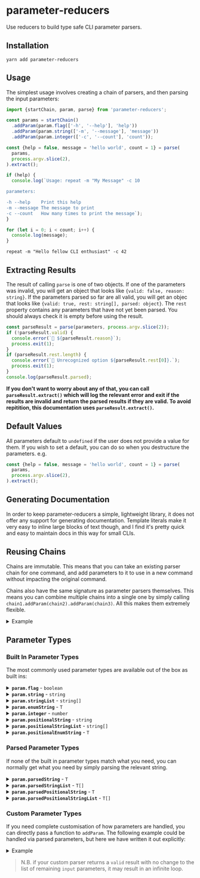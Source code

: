 # parameter-reducers

Use reducers to build type safe CLI parameter parsers.

## Installation

```
yarn add parameter-reducers
```

## Usage

The simplest usage involves creating a chain of parsers, and then parsing the input parameters:

```ts
import {startChain, param, parse} from 'parameter-reducers';

const params = startChain()
  .addParam(param.flag(['-h', '--help'], 'help'))
  .addParam(param.string(['-m', '--message'], 'message'))
  .addParam(param.integer(['-c', '--count'], 'count'));

const {help = false, message = 'hello world', count = 1} = parse(
  params,
  process.argv.slice(2),
).extract();

if (help) {
  console.log(`Usage: repeat -m "My Message" -c 10

parameters:

-h --help    Print this help
-m --message The message to print
-c --count   How many times to print the message`);
}

for (let i = 0; i < count; i++) {
  console.log(message);
}
```

```
repeat -m "Hello fellow CLI enthusiast" -c 42
```

## Extracting Results

The result of calling `parse` is one of two objects. If one of the parameters was invalid, you will get an object that looks like `{valid: false, reason: string}`. If the parameters parsed so far are all valid, you will get an objec that looks like `{valid: true, rest: string[], parsed: object}`. The `rest` property contains any parameters that have not yet been parsed. You should always check it is empty before using the result.

```ts
const parseResult = parse(parameters, process.argv.slice(2));
if (!parseResult.valid) {
  console.error(`🚨 ${parseResult.reason}`);
  process.exit(1);
}
if (parseResult.rest.length) {
  console.error(`🚨 Unrecognized option ${parseResult.rest[0]}.`);
  process.exit(1);
}
console.log(parseResult.parsed);
```

**If you don't want to worry about any of that, you can call `parseResult.extract()` which will log the relevant error and exit if the results are invalid and return the parsed results if they are valid. To avoid repitition, this documentation uses `parseResult.extract()`.**

## Default Values

All parameters default to `undefined` if the user does not provide a value for them. If you wish to set a default, you can do so when you destructure the parameters. e.g.

```ts
const {help = false, message = 'hello world', count = 1} = parse(
  params,
  process.argv.slice(2),
).extract();
```

## Generating Documentation

In order to keep parameter-reducers a simple, lightweight library, it does not offer any support for generating documentation. Template literals make it very easy to inline large blocks of text though, and I find it's pretty quick and easy to maintain docs in this way for small CLIs.

## Reusing Chains

Chains are immutable. This means that you can take an existing parser chain for one command, and add parameters to it to use in a new command without impacting the original command.

Chains also have the same signature as parameter parsers themselves. This means you can combine multiple chains into a single one by simply calling `chain1.addParam(chain2).addParam(chain3)`. All this makes them extremely flexible.

<details>
  <summary>Example</summary><br/>

```ts
const sharedParams = startChain()
  .addParam(param.flag(['-h', '--help'], 'help'))
  .addParam(param.flag(['-v', '--verbose'], 'verbose'))
  .addParam(param.string(['-u', '--url'], 'url'));

const downloadParams = sharedParams.addParam(
  param.string(['-d', '--destination'], 'destination'),
);

const uploadParams = sharedParams.addParam(
  param.string(['-s', '--source'], 'source'),
);

switch (process.argv[2]) {
  case 'upload': {
    const {help = false, verbose = false, source, url} = parse(
      downloadParams,
      process.argv.slice(3),
    ).extract();
    if (help) return printUploadHelp();
    upload(source, url, {verbose});
  }
  case 'download': {
    const {help = false, verbose = false, destination, url} = parse(
      uploadParams,
      process.argv.slice(3),
    ).extract();
    if (help) return printDownloadHelp();
    download(url, destination, {verbose});
  }
  default: {
    if (process.argv.includes('-h') || process.argv.includes('--help')) {
      printUploadHelp();
      printDownloadhelp();
      process.exit(0);
    } else {
      console.error(
        `Unrecognised command "${process.argv[2]}". Pass --help to print usage.`,
      );
    }
  }
}

function printUploadHelp() {
  console.log(`Usage: api upload --source file.txt --url http://example.com

Parameters:

-h --help         Print this help text.
-v --verbose      Output extra logs for debugging
-u --url          The url to fetch from
-d --destionation Where to save the file`);
}

function printDownloadHelp() {
  console.log(`Usage: api download --destination file.txt --url http://example.com

Parameters:

-h --help         Print this help text.
-v --verbose      Output extra logs for debugging
-u --url          The url to fetch from
-d --destionation Where to save the file`);
}
```

</details>

## Parameter Types

### Built In Parameter Types

The most commonly used parameter types are available out of the box as built ins:

<details>
  <summary><strong><code>param.flag</code></strong> - <code>boolean</code></summary><br/>

```ts
import {startChain, param, parse} from 'parameter-reducers';

const params = startChain()
  .addParam(param.flag(['-r', '--recursive'], 'recursive'))
  .addParam(param.flag(['-f', '--force'], 'force'))
  .addParam(param.flag(['-v', '--verbose'], 'verbose'));

const {recursive = false, force = false, verbose = false} = parse(
  params,
  process.argv.slice(2),
).extract();
```

```

run --recursive -f -v

```

Flags are `true` or `false` values, if not present they default to `undefined`.

<details>
  <summary>Flag shorthand</summary>

Keys for flags that are a `-` followed by a single letter can be merged. e.g. the above CLI can be used as:

```

run -rfv

```

which would be equivalent to:

```

run -r -f -v

```

</details>

<details>
  <summary>Negating flags</summary>

If you prefer to have a flag default to `true`, you can then pass in `--no-KEY` to disable it. e.g.

```ts
import {startChain, param, parse} from 'parameter-reducers';

const params = startChain()
  .addParam(param.flag(['-r', '--recursive'], 'recursive'))
  .addParam(param.flag(['-f', '--force'], 'force'))
  .addParam(param.flag(['-v', '--verbose'], 'verbose'));

const {recursive = true, force = true, verbose = true} = parse(
  params,
  process.argv.slice(2),
).extract();
```

```
run --no-recursive --no-force --no-verbose
```

</details>

</details>

<details>
  <summary><strong><code>param.string</code></strong> - <code>string</code></summary><br/>

```ts
import {startChain, param, parse} from 'parameter-reducers';

const params = startChain()
  .addParam(param.string(['-m', '--message'], 'message'))
  .addParam(param.string(['-f', '--from'], 'from'));

const {message = 'hello world', from = 'Me'} = parse(
  params,
  process.argv.slice(2),
).extract();

console.log(`${message} from ${from}`);
```

Strings can be any arbitrary string of text that immediately follows the configured keys. An erorr is returned if the same parameter is passed multiple times (see stringList).

</details>

<details>
  <summary><strong><code>param.stringList</code></strong> - <code>string[]</code></summary><br/>

```ts
import {startChain, param, parse} from 'parameter-reducers';

const params = startChain().addParam(
  param.stringList(['-m', '--messages'], 'messages'),
);

const {messages = []} = parse(params, process.argv.slice(2)).extract();

for (const m of messages) {
  console.log(m);
}
```

```
run -m "Hello" -m "World"
```

A string list is just like a string, but can occur multiple times to form a list. If the parameter only occurs once, the result is an array with one element.

</details>

<details>
  <summary><strong><code>param.enumString</code></strong> - <code>T</code></summary><br/>

```ts
import {startChain, param, parse} from 'parameter-reducers';

const params = startChain().addParam(
  param.enumString(['-l', '--level'], 'level', [
    'info',
    'warn',
    'error',
  ] as const),
);

const {level = 'error'} = parse(params, process.argv.slice(2)).extract();

if (level === 'info') {
  console.info('Some info');
}
if (level === 'info' || 'warn') {
  console.warn('Some warning');
}
console.warn('Some error');
```

```
run -l warn
```

An enum string can only have one of a defined list of values.

</details>

<details>
  <summary><strong><code>param.integer</code></strong> - <code>number</code></summary><br/>

```ts
import {startChain, param, parse} from 'parameter-reducers';

const params = startChain().addParam(param.integer(['-v', '--value'], 'value'));

const {value = 0} = parse(params, process.argv.slice(2)).extract();

console.log(value * 2);
```

```
run -v 21
```

An integer is any positive or negative whole number between `Number.MIN_SAFE_INTEGER` and `Number.MAX_SAFE_INTEGER`

</details>

<details>
  <summary><strong><code>param.positionalString</code></strong> - <code>string</code></summary><br/>

```ts
import {startChain, param, parse} from 'parameter-reducers';

const params = startChain()
  .addParam(param.positionalString('message'))
  .addParam(param.positionalString('to'));

const {message = 'Hello', to: 'My Friend'} = parse(params, process.argv.slice(2)).extract();

console.log(`I just want to say ${message} to ${to}`);
```

```
run "so many important things" "all the people who need to hear it"
```

A positional string is a string that does not require any "key" to indicate its location. They are parsed in the order they appear in within the chain. Non-positional parameters can appear in any location, including before or after the positional parameters. Positional strings cannot start with "-"

</details>

<details>
  <summary><strong><code>param.positionalStringList</code></strong> - <code>string[]</code></summary><br/>

```ts
import {startChain, param, parse} from 'parameter-reducers';

const params = startChain()
  .addParam(param.string(['--to'], 'to'))
  .addParam(param.string(['--from'], 'from'))
  .addParam(param.positionalStringList('messages'));

const {
  messages = [],
  to = 'My Friend',
  from = 'Anonymous',
} = parse(params, process.argv.slice(2)).extract();

console.log(`Dear ${to},`);
for (const message of messages) {
  console.log(message);
}
console.log(`Sincerely ${from});
```

```
run "I do not always" --from Forbes "think in order" --to Anyone
```

A positional string list consumes all strings that don't start with `-` and are not consumed by any other parser. Since it consumes so eagerly, there is rarely any point having 2 positional string list parsers.

> N.B. if you have any `positionalString` parsers, they must go before your `positionalStringList` parser.

</details>

<details>
  <summary><strong><code>param.positionalEnumString</code></strong> - <code>T</code></summary><br/>

```ts
import {startChain, param, parse} from 'parameter-reducers';

const params = startChain().addParam(
  param.positionalEnumString('env', ['staging', 'production'] as const),
);

const {env = 'staging'} = parse(params, process.argv.slice(2)).extract();

if (env === 'staging') {
  console.info('Deploying to staging');
}
if (env === 'production') {
  console.warn('Deploying to production');
}
```

```
run production
```

A positional enum string can only have one of a defined list of values.

</details>

### Parsed Parameter Types

If none of the built in parameter types match what you need, you can normally get what you need by simply parsing the relevant string.

<details>
  <summary><strong><code>param.parsedString</code></strong> - <code>T</code></summary><br/>

```ts
import {startChain, param, parse, valid, invalid} from 'parameter-reducers';

const params = startChain()
  .addParam(
    param.parsedString(['--url'], 'url', (value) => {
      try {
        return valid(new URL(value));
      } catch (ex) {
        return invalid(`${value} is not a valid URL.`);
      }
    }),
  )
  .addParam(
    param.parsedString(['--env'], 'env', (value) => {
      if (['staging', 'production'].includes(value)) {
        return valid(value);
      } else {
        return invalid(
          `${value} is not a valid environment ("staging" or "production").`,
        );
      }
    }),
  );

const {url = new URL('http://example.com'), environment = 'staging'} = parse(
  params,
  process.argv.slice(2),
).extract();

load(url.href, {environment});
```

```
run --url "http://example.com" --env production
```

`parsedString` is the basis used for the `integer` parameter type. It allows you to perform arbitrary validation and convert the string input to a new type of your choosing.

</details>

<details>
  <summary><strong><code>param.parsedStringList</code></strong> - <code>T[]</code></summary><br/>

```ts
import {startChain, param, parse, valid, invalid} from 'parameter-reducers';

const params = startChain()
  .addParam(
    param.parsedStringList(['--urls'], 'urls', (value) => {
      try {
        return valid(new URL(value));
      } catch (ex) {
        return invalid(`${value} is not a valid URL.`);
      }
    }),
  )
  .addParam(
    param.parsedString(['--env'], 'env', (value) => {
      if (['staging', 'production'].includes(value)) {
        return valid(value);
      } else {
        return invalid(
          `${value} is not a valid environment ("staging" or "production").`,
        );
      }
    }),
  );

const {urls = [], environment = 'staging'} = parse(
  params,
  process.argv.slice(2),
).extract();

for (const url of urls) {
  load(url.href, {environment});
}
```

```
run --url "http://example.com/foo" --url "http://example.com/bar" --env production
```

`parsedStringList` combines the parsing from `parsedString` with the ability to pass multiple values like `stringList`.

</details>

<details>
  <summary><strong><code>param.parsedPositionalString</code></strong> - <code>T</code></summary><br/>

```ts
import {startChain, param, parse, valid, invalid} from 'parameter-reducers';

const params = startChain()
  .addParam(
    param.parsedPositionalString('url', (value) => {
      try {
        return valid(new URL(value));
      } catch (ex) {
        return undefined;
      }
    }),
  )
  .addParam(
    param.parsedPositionalString('env', (value) => {
      if (['staging', 'production'].includes(value)) {
        return valid(value);
      } else {
        return invalid(`${value} is not a valid URL or environment.`);
      }
    }),
  );

const {url = new URL('http://example.com'), environment = 'staging'} = parse(
  params,
  process.argv.slice(2),
).extract();

load(url.href, {environment});
```

```
run "http://example.com/bar" production
-- or equivalently:
run production "http://example.com/bar"
```

`parsedPositionalString` allows you to validate/parse positional parameters. If you return `undefined`, the parser will continue looking for other matches. This means that if you have validation rules that are mutually exclusive, you could have the parameters be passed in any order. If you return `invalid`, the parser stops there and reports the error.

</details>

<details>
  <summary><strong><code>param.parsedPositionalStringList</code></strong> - <code>T[]</code></summary><br/>

```ts
import {startChain, param, parse, valid, invalid} from 'parameter-reducers';

const params = startChain()
  .addParam(
    param.parsedString(['--env'], 'env', (value) => {
      if (['staging', 'production'].includes(value)) {
        return valid(value);
      } else {
        return invalid(`${value} is not a valid environment.`);
      }
    }),
  )
  .addParam(
    param.parsedPositionalStringList('urls', (value) => {
      if (value[0] === '-') return undefined;
      try {
        return valid(new URL(value));
      } catch (ex) {
        return invalid(`${value} is not a valid URL.`);
      }
    }),
  );

const {urls = [], environment = 'staging'} = parse(
  params,
  process.argv.slice(2),
).extract();

for (const url of urls) {
  load(url.href, {environment});
}
```

```
run "http://example.com/foo" "http://example.com/bar" --env production
```

`parsedPositionalStringList` allows you to validate/parse multiple positional parameters. By default, it will stop to check for any other paremeter matches after each parameter is found. If you prefer it to consume as many parameters as possible, you can pass `{eager: true}`.

</details>

### Custom Parameter Types

If you need complete customisation of how parameters are handled, you can directly pass a function to `addParam`. The following example could be handled via parsed parameters, but here we have written it out explicitly:

<details>
  <summary>Example</summary><br/>

```ts
import {startChain, param, parse, valid, invalid} from 'parameter-reducers';

// input is the remaining list of un-parsed parameters (i.e. an array of strings)
// parsed is an object containing all the parameteres we've seen/parsed so far
const params = startChain().addParam<{dirname: string}>((input, parsed) => {
  const str = input[0];

  if (str[0] === '-') {
    return undefined;
  }

  if ('dirname' in parsed) {
    return invalid(`You cannot specify multiple directories.`);
  }

  if (!statSync(str).isDirectory()) {
    return invalid(`${str} is not a valid directory.`);
  }

  // for custom parsers, a valid result needs
  // 1. the previously parsed input
  // 2. the newly parsed input
  // 3. the remaining, un-parsed parameters
  return valid(parsed, {dirname: str}, input.slice(1));
});

const {dirname = process.cwd()} = parse(
  params,
  process.argv.slice(2),
).extract();

console.log(readdirSync(dirname));
```

</details>

> N.B. if your custom parser returns a `valid` result with no change to the list of remaining `input` parameters, it may result in an infinite loop.
